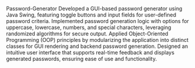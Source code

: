 Password-Generator
Developed a GUI-based password generator using Java Swing, featuring toggle buttons and input fields for user-defined password criteria.
Implemented password generation logic with options for uppercase, lowercase, numbers, and special characters, leveraging randomized algorithms for secure output.
Applied Object-Oriented Programming (OOP) principles by modularizing the application into distinct classes for GUI rendering and backend password generation.
Designed an intuitive user interface that supports real-time feedback and displays generated passwords, ensuring ease of use and functionality.
